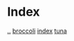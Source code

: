# Index

[..](..)
[broccoli](./content/recipes/samwiches/broccoli.html)
[index](./content/recipes/samwiches/index.html)
[tuna](./content/recipes/samwiches/tuna.html)
